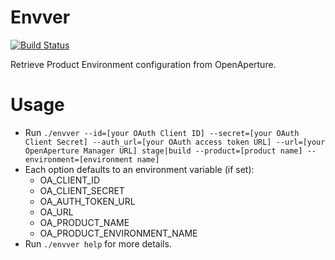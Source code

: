 Envver
======
[![Build Status](https://semaphoreci.com/api/v1/projects/5bea24be-d4c8-4236-9505-cda2299e66fc/495981/badge.svg)](https://semaphoreci.com/perceptive/envver)      


Retrieve Product Environment configuration from OpenAperture.

# Usage
* Run `./envver --id=[your OAuth Client ID] --secret=[your OAuth Client Secret] --auth_url=[your OAuth access token URL] --url=[your OpenAperture Manager URL] stage|build --product=[product name] --environment=[environment name]`
* Each option defaults to an environment variable (if set):
  * OA_CLIENT_ID
  * OA_CLIENT_SECRET
  * OA_AUTH_TOKEN_URL
  * OA_URL
  * OA_PRODUCT_NAME
  * OA_PRODUCT_ENVIRONMENT_NAME
* Run `./envver help` for more details.
